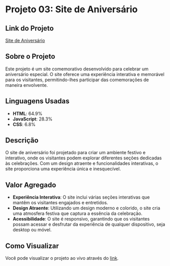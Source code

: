# Projeto 03: Site de Aniversário

## Link do Projeto
[Site de Aniversário](https://ebac-e17.vercel.app)

## Sobre o Projeto
Este projeto é um site comemorativo desenvolvido para celebrar um aniversário especial. O site oferece uma experiência interativa e memorável para os visitantes, permitindo-lhes participar das comemorações de maneira envolvente.

## Linguagens Usadas
- **HTML**: 64.9%
- **JavaScript**: 28.3%
- **CSS**: 6.8%

## Descrição
O site de aniversário foi projetado para criar um ambiente festivo e interativo, onde os visitantes podem explorar diferentes seções dedicadas às celebrações. Com um design atraente e funcionalidades interativas, o site proporciona uma experiência única e inesquecível.

## Valor Agregado
- **Experiência Interativa**: O site inclui várias seções interativas que mantêm os visitantes engajados e entretidos.
- **Design Atraente**: Utilizando um design moderno e colorido, o site cria uma atmosfera festiva que captura a essência da celebração.
- **Acessibilidade**: O site é responsivo, garantindo que os visitantes possam acessar e desfrutar da experiência de qualquer dispositivo, seja desktop ou móvel.

## Como Visualizar
Você pode visualizar o projeto ao vivo através do [link](https://ebac-e17.vercel.app).
